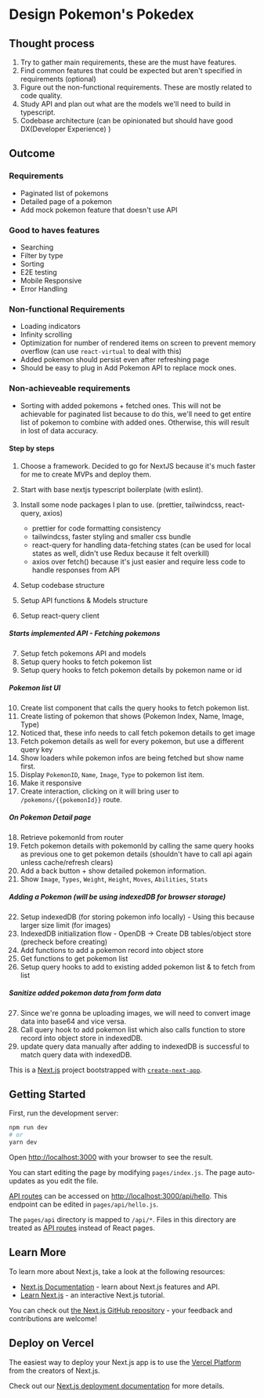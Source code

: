 # Design Pokemon's Pokedex

## Thought process
1. Try to gather main requirements, these are the must have features.
2. Find common features that could be expected but aren't specified in requirements (optional)
3. Figure out the non-functional requirements. These are mostly related to code quality.
4. Study API and plan out what are the models we'll need to build in typescript.
5. Codebase architecture (can be opinionated but should have good DX(Developer Experience) )

## Outcome

### Requirements
- Paginated list of pokemons
- Detailed page of a pokemon
- Add mock pokemon feature that doesn't use API

### Good to haves features
- Searching
- Filter by type
- Sorting
- E2E testing
- Mobile Responsive
- Error Handling

### Non-functional Requirements
- Loading indicators
- Infinity scrolling
- Optimization for number of rendered items on screen to prevent memory overflow (can use `react-virtual` to deal with this)
- Added pokemon should persist even after refreshing page
- Should be easy to plug in Add Pokemon API to replace mock ones.

### Non-achieveable requirements
- Sorting with added pokemons + fetched ones. This will not be achievable for paginated list because to do this, we'll need to get entire list of pokemon to combine with added ones. Otherwise, this will result in lost of data accuracy.


#### Step by steps
1.  Choose a framework. Decided to go for NextJS because it's much faster for me to create MVPs and deploy them.
2.  Start with base nextjs typescript boilerplate (with eslint).
3.  Install some node packages I plan to use. (prettier, tailwindcss, react-query, axios)
    - prettier for code formatting consistency
    - tailwindcss, faster styling and smaller css bundle
    - react-query for handling data-fetching states (can be used for local states as well, didn't use Redux because it felt overkill)
    - axios over fetch() because it's just easier and require less code to handle responses from API
4.  Setup codebase structure
5.  Setup API functions & Models structure

6. Setup react-query client
##### Starts implemented API -  Fetching pokemons
7.  Setup fetch pokemons API and models
8.  Setup query hooks to fetch pokemon list
9. Setup query hooks to fetch pokemon details by pokemon name or id

##### Pokemon list UI
10. Create list component that calls the query hooks to fetch pokemon list.
11. Create listing of pokemon that shows (Pokemon Index, Name, Image, Type)
12. Noticed that, these info needs to call fetch pokemon details to get image
13. Fetch pokemon details as well for every pokemon, but use a different query key
14. Show loaders while pokemon infos are being fetched but show name first.
15. Display `PokemonID`, `Name`, `Image`, `Type` to pokemon list item.
16. Make it responsive
17. Create interaction, clicking on it will bring user to `/pokemons/{{pokemonId}}` route.

##### On Pokemon Detail page
18. Retrieve pokemonId from router
19. Fetch pokemon details with pokemonId by calling the same query hooks as previous one to get pokemon details (shouldn't have to call api again unless cache/refresh clears)
20. Add a back button + show detailed pokemon information.
21. Show `Image`, `Types`, `Weight`, `Height`, `Moves`, `Abilities`, `Stats`

##### Adding a Pokemon (will be using indexedDB for browser storage)
22.  Setup indexedDB (for storing pokemon info locally) - Using this because larger size limit (for images)
23. IndexedDB initialization flow - OpenDB -> Create DB tables/object store (precheck before creating)
24. Add functions to add a pokemon record into object store
25. Get functions to get pokemon list
26. Setup query hooks to add to existing added pokemon list & to fetch from list

##### Sanitize added pokemon data from form data
27. Since we're gonna be uploading images, we will need to convert image data into base64 and vice versa.
28. Call query hook to add pokemon list which also calls function to store record into object store in indexedDB.
29. update query data manually after adding to indexedDB is successful to match query data with indexedDB.



This is a [Next.js](https://nextjs.org/) project bootstrapped with [`create-next-app`](https://github.com/vercel/next.js/tree/canary/packages/create-next-app).

## Getting Started

First, run the development server:

```bash
npm run dev
# or
yarn dev
```

Open [http://localhost:3000](http://localhost:3000) with your browser to see the result.

You can start editing the page by modifying `pages/index.js`. The page auto-updates as you edit the file.

[API routes](https://nextjs.org/docs/api-routes/introduction) can be accessed on [http://localhost:3000/api/hello](http://localhost:3000/api/hello). This endpoint can be edited in `pages/api/hello.js`.

The `pages/api` directory is mapped to `/api/*`. Files in this directory are treated as [API routes](https://nextjs.org/docs/api-routes/introduction) instead of React pages.

## Learn More

To learn more about Next.js, take a look at the following resources:

- [Next.js Documentation](https://nextjs.org/docs) - learn about Next.js features and API.
- [Learn Next.js](https://nextjs.org/learn) - an interactive Next.js tutorial.

You can check out [the Next.js GitHub repository](https://github.com/vercel/next.js/) - your feedback and contributions are welcome!

## Deploy on Vercel

The easiest way to deploy your Next.js app is to use the [Vercel Platform](https://vercel.com/new?utm_medium=default-template&filter=next.js&utm_source=create-next-app&utm_campaign=create-next-app-readme) from the creators of Next.js.

Check out our [Next.js deployment documentation](https://nextjs.org/docs/deployment) for more details.
